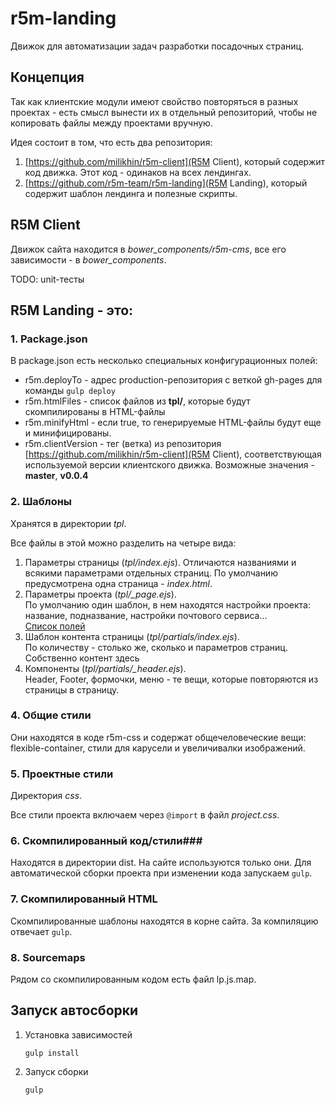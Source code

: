# r5m-landing

Движок для автоматизации задач разработки посадочных страниц.
## Концепция

Так как клиентские модули имеют свойство повторяться в разных проектах - есть смысл вынести их в отдельный репозиторий, чтобы не копировать файлы между проектами вручную.

Идея состоит в том, что есть два репозитория:

1. [https://github.com/milikhin/r5m-client](R5M Client), который содержит код движка. Этот код - одинаков на всех лендингах.
2. [https://github.com/r5m-team/r5m-landing](R5M Landing), который содержит шаблон лендинга и полезные скрипты.

## R5M Client ##
Движок сайта находится в *bower_components/r5m-cms*, все его зависимости - в *bower_components*.


TODO: unit-тесты
## R5M Landing - это: ##

### 1. Package.json ###
В package.json есть несколько специальных конфигурационных полей:
* r5m.deployTo - адрес production-репозитория с веткой gh-pages для команды ```gulp deploy```
* r5m.htmlFiles - список файлов из **tpl/**, которые будут скомпилированы в HTML-файлы
* r5m.minifyHtml - если true, то генерируемые HTML-файлы будут еще и минифицированы.
* r5m.clientVersion - тег (ветка) из репозитория [https://github.com/milikhin/r5m-client](R5M Client), соответствующая используемой версии клиентского движка. Возможные значения - **master**, **v0.0.4**

### 2. Шаблоны ###
Хранятся в директории *tpl*.

Все файлы в этой можно разделить на четыре вида:

1. Параметры страницы (*tpl/index.ejs*).
   Отличаются названиями и всякими параметрами отдельных страниц. По умолчанию предусмотрена одна страница - *index.html*.
2. Параметры проекта (*tpl/_page.ejs*).  
   По умолчанию один шаблон, в нем находятся настройки проекта: название, подназвание, настройки почтового сервиса...  
   [Список полей](tpl.md)
3. Шаблон контента страницы (*tpl/partials/index.ejs*).  
   По количеству - столько же, сколько и параметров страниц. Собственно контент здесь
4. Компоненты (*tpl/partials/_header.ejs*).  
   Header, Footer, формочки, меню - те вещи, которые повторяются из страницы в страницу.

### 4. Общие стили ###
Они находятся в коде r5m-css и содержат общечеловеческие вещи: flexible-container, стили для карусели и увеличивалки изображений.

### 5. Проектные стили ###
Директория *css*.

Все стили проекта включаем через ```@import``` в файл *project.css*.

### 6. Скомпилированный код/стили###
Находятся в директории dist. На сайте используются только они. Для автоматической сборки проекта при изменении кода запускаем ```gulp```.

### 7. Скомпилированный HTML ###
Скомпилированные шаблоны находятся в корне сайта. За компиляцию отвечает ```gulp```.

### 8. Sourcemaps ###
Рядом со скомпилированным кодом есть файл lp.js.map.

## Запуск автосборки ##

1. Установка зависимостей  
   ```
   gulp install
   ```
2. Запуск сборки  
   ```
   gulp
   ```
